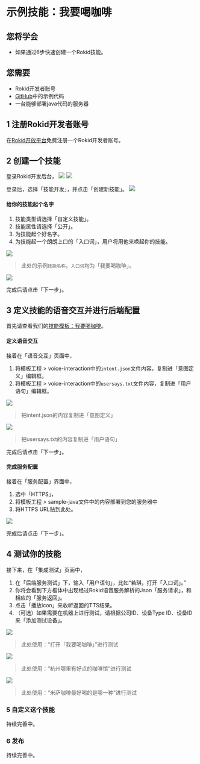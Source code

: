 # 示例技能：我要喝咖啡

## 您将学会
- 如果通过6步快速创建一个Rokid技能。

## 您需要
- Rokid开发者账号
- [GitHub](https://github.com/Rokid/rokid-skill-sample/tree/master/rokid-skill-sample-java-tastecoffee)中的示例代码
- 一台能够部署java代码的服务器

## 1 注册Rokid开发者账号
在[Rokid开放平台](https://developer.rokid.com/)免费注册一个Rokid开发者账号。

## 2 创建一个技能
登录Rokid开发后台，
![](images/14909674842777.jpg)
![](images/14909675982300.jpg)

登录后，选择「技能开发」，并点击「创建新技能」。
![](images/14909676954639.jpg)

#### 给你的技能起个名字

1. 技能类型请选择「自定义技能」。
2. 技能属性请选择「公开」。
3. 为技能起个好名字。
4. 为技能起一个朗朗上口的「入口词」，用户将用他来唤起你的技能。

![](images/14909718729824.jpg)
> 此处的示例`技能名称`，`入口词`均为「我要喝咖啡」。

![](images/14909719125319.jpg)

完成后请点击「下一步」。

## 3 定义技能的语音交互并进行后端配置
首先请查看我们的[技能模板：我要喝咖啡](https://github.com/Rokid/rokid-skill-sample/tree/master/rokid-skill-sample-java-tastecoffee)。

#### 定义语音交互
接着在「语音交互」页面中，

1. 将模板工程 > voice-interaction中的`intent.json`文件内容，复制进「意图定义」编辑框。
2. 将模板工程 > voice-interaction中的`usersays.txt`文件内容，复制进「用户语句」编辑框。

![](images/14909727859931.jpg)
> 把intent.json的内容复制进「意图定义」

![](images/14909728202671.jpg)
> 把usersays.txt的内容复制进「用户语句」

完成后请点击「下一步」。

#### 完成服务配置
接着在「服务配置」界面中，

1. 选中「HTTPS」，
2. 将模板工程 > sample-java文件中的内容部署到您的服务器中
3. 将HTTPS URL贴到此处。

![](images/14909729797262.jpg)

完成后请点击「下一步」。

## 4 测试你的技能
接下来，在「集成测试」页面中，

1. 在「后端服务测试」下，输入「用户语句」，比如“若琪，打开「入口词」。”
1. 你将会看到下方框体中出现经过Rokid语音服务解析的Json「服务请求」，和相应的「服务返回」。
1. 点击「播放icon」来收听返回的TTS结果。
1. （可选）如果需要在机器上进行测试，请根据公司ID、设备Type ID、设备ID来「添加测试设备」。

![](images/14909730391112.jpg)
> 此处使用：“打开「我要喝咖啡」”进行测试

![](images/14909730996331.jpg)
> 此处使用：“杭州哪里有好点的咖啡馆”进行测试

![](images/14909731290205.jpg)
> 此处使用：“米萨咖啡最好喝的是哪一种”进行测试


### 5 自定义这个技能
持续完善中。

### 6 发布
持续完善中。

